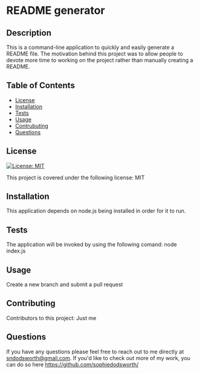 # README generator

  ## Description

  This is a command-line application to quickly and easily generate a README file. The motivation behind this project was to allow people to devote more time to working on the project rather than manually creating a README.

  ## Table of Contents 

  * [License](#license)
  * [Installation](#installation)
  * [Tests](#tests)
  * [Usage](#usage)
  * [Contrubuting](#contributing)
  * [Questions](#questions)
  
  ## License

  [![License: MIT](https://img.shields.io/badge/License-MIT-yellow.svg)](https://opensource.org/licenses/MIT)

  This project is covered under the following license: MIT

  ## Installation

  This application depends on node.js being installed in order for it to run.

  ## Tests

  The application will be invoked by using the following comand: node index.js

  ## Usage

  Create a new branch and submit a pull request

  ## Contributing

  Contributors to this project:
  Just me

  ## Questions

  If you have any questions please feel free to reach out to me directly at sndodsworth@gmail.com. If you'd like to check out more of my work, you can do so here https://github.com/sophiedodsworth/

